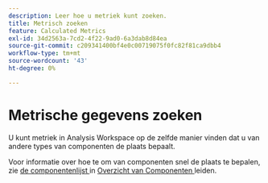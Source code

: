 ```yaml
---
description: Leer hoe u metriek kunt zoeken.
title: Metrisch zoeken
feature: Calculated Metrics
exl-id: 34d2563a-7cd2-4f22-9ad0-6a3dab8d84ea
source-git-commit: c209341400bf4e0c00719075f0fc82f81ca9dbb4
workflow-type: tm+mt
source-wordcount: '43'
ht-degree: 0%

---
```


# Metrische gegevens zoeken

U kunt metriek in Analysis Workspace op de zelfde manier vinden dat u van andere types van componenten de plaats bepaalt.

Voor informatie over hoe te om van componenten snel de plaats te bepalen, zie [ de componentenlijst ](/help/components/overview.md#manage-the-component-list) in [ Overzicht van Componenten ](/help/components/overview.md) leiden.
